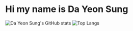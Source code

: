 # Hi my name is Da Yeon Sung
![Da Yeon Sung's GitHub stats](https://github-readme-stats.vercel.app/api?username=dysung32&show_icons=true&theme=dark)
![Top Langs](https://github-readme-stats.vercel.app/api/top-langs/?username=dysung32&layout=compact&theme=dark)

